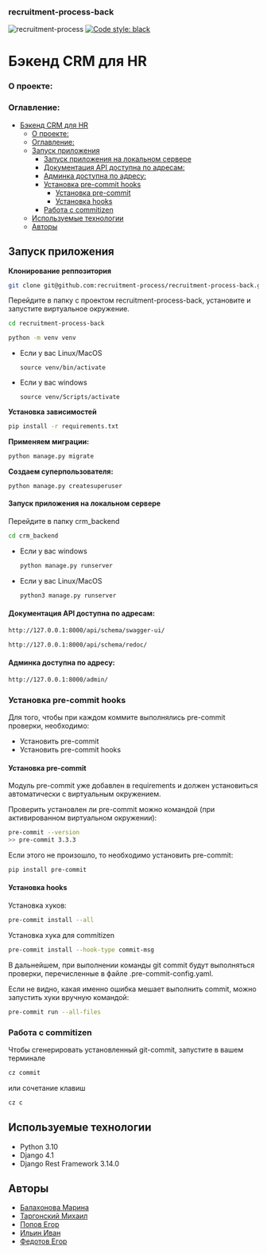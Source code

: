 ### recruitment-process-back

![recruitment-process](https://github.com/recruitment-process/recruitment-process-back/actions/workflows/commit-tests.yml/badge.svg) [![Code style: black](https://img.shields.io/badge/code%20style-black-000000.svg)](https://github.com/psf/black)


# Бэкенд CRM для HR

### О проекте:

### Оглавление:
- [Бэкенд CRM для HR](#бэкенд-crm-для-hr)
    - [О проекте:](#о-проекте)
    - [Оглавление:](#оглавление)
  - [Запуск приложения](#запуск-приложения)
      - [Запуск приложения на локальном сервере](#запуск-приложения-на-локальном-сервере)
      - [Документация API доступна по адресам:](#документация-api-доступна-по-адресам)
      - [Админка доступна по адресу:](#админка-доступна-по-адресу)
    - [Установка pre-commit hooks](#установка-pre-commit-hooks)
      - [Установка pre-commit](#установка-pre-commit)
      - [Установка hooks](#установка-hooks)
    - [Работа с commitizen](#работа-с-commitizen)
  - [Используемые технологии](#используемые-технологии)
  - [Авторы](#авторы)

## Запуск приложения
**Клонирование реппозитория**

```sh
git clone git@github.com:recruitment-process/recruitment-process-back.git
```

Перейдите в папку с проектом recruitment-process-back, установите и запустите виртуальное окружение.

```sh
cd recruitment-process-back
```

```sh
python -m venv venv
```

* Если у вас Linux/MacOS

    ```
    source venv/bin/activate
    ```

* Если у вас windows

    ```
    source venv/Scripts/activate
    ```
**Установка зависимостей**

  ```sh
  pip install -r requirements.txt
  ```
**Применяем миграции:**

  ```sh
  python manage.py migrate
  ```
**Создаем суперпользователя:**

  ```
  python manage.py createsuperuser
  ```
#### Запуск приложения на локальном сервере
Перейдите в папку crm_backend
```sh
cd crm_backend
```

* Если у вас windows
    ```sh
    python manage.py runserver
    ```
* Если у вас Linux/MacOS
    ```sh
    python3 manage.py runserver
    ```
#### Документация API доступна по адресам:
```sh
http://127.0.0.1:8000/api/schema/swagger-ui/
```
```sh
http://127.0.0.1:8000/api/schema/redoc/
```
#### Админка доступна по адресу:

```sh
http://127.0.0.1:8000/admin/
```
### Установка pre-commit hooks

Для того, чтобы при каждом коммите выполнялись pre-commit проверки, необходимо:
- Установить pre-commit
- Установить pre-commit hooks

#### Установка pre-commit
Модуль pre-commit уже добавлен в requirements и должен установиться автоматически с виртуальным окружением.

Проверить установлен ли pre-commit можно командой (при активированном виртуальном окружении):
```sh
pre-commit --version
>> pre-commit 3.3.3
```

Если этого не произошло, то необходимо установить pre-commit:
```sh
pip install pre-commit
```

#### Установка hooks
Установка хуков:
```sh
pre-commit install --all
```
Установка хука для commitizen
```sh
pre-commit install --hook-type commit-msg
```
В дальнейшем, при выполнении команды git commit будут выполняться проверки, перечисленные в файле .pre-commit-config.yaml.

Если не видно, какая именно ошибка мешает выполнить commit, можно запустить хуки вручную командой:
```sh
pre-commit run --all-files
```

### Работа с commitizen
Чтобы сгенерировать установленный git-commit, запустите в вашем терминале
```sh
cz commit
```
или сочетание клавиш
```sh
cz c
```

## Используемые технологии
- Python 3.10
- Django 4.1
- Django Rest Framework 3.14.0

## Авторы
- [Балахонова Марина](https://github.com/margoloko)
- [Таргонский Михаил](https://github.com/mishatar)
- [Попов Егор](https://github.com/DOSuzer)
- [Ильин Иван](https://github.com/ivan-hedgehog)
- [Федотов Егор](https://github.com/EgorFedotov)
